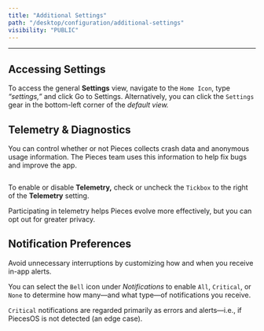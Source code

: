 ```yaml
---
title: "Additional Settings"
path: "/desktop/configuration/additional-settings"
visibility: "PUBLIC"
---
```

***

## Accessing Settings

To access the general **Settings** view, navigate to the `Home Icon`, type *“settings,”* and click Go to Settings. Alternatively, you can click the `Settings` gear in the bottom-left corner of the *default view.*

## Telemetry & Diagnostics

You can control whether or not Pieces collects crash data and anonymous usage information. The Pieces team uses this information to help fix bugs and improve the app.

<Image src="https://storage.googleapis.com/hashnode_product_documentation_assets/desktop_app_assets/settings_with_mcp_update/additional_settings/telemetry.png" alt="" align="center" fullwidth="false" />

To enable or disable **Telemetry,** check or uncheck the `Tickbox` to the right of the **Telemetry** setting.

<Callout type="tip">
  Participating in telemetry helps Pieces evolve more effectively, but you can opt out for greater privacy.
</Callout>

## Notification Preferences

Avoid unnecessary interruptions by customizing how and when you receive in-app alerts.

You can select the `Bell` icon under *Notifications* to enable `All`, `Critical`, or `None` to determine how many—and what type—of notifications you receive.

`Critical` notifications are regarded primarily as errors and alerts—i.e., if PiecesOS is not detected (an edge case).
